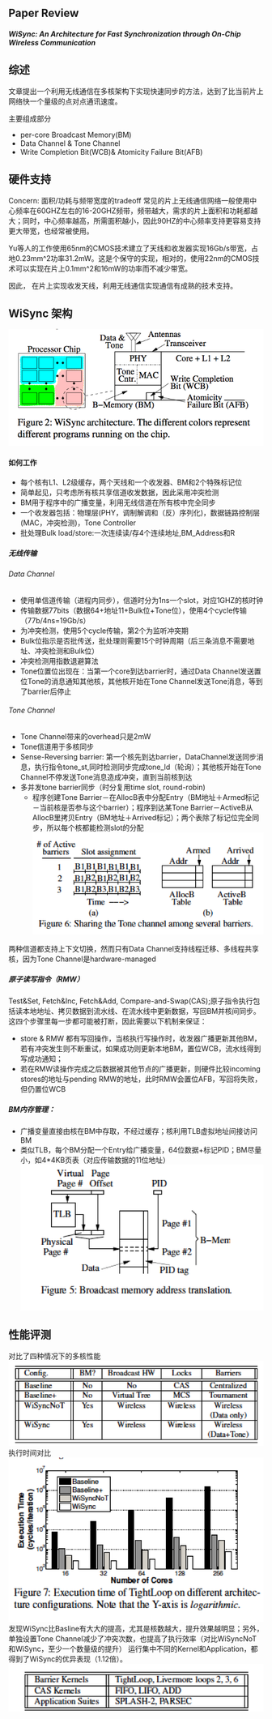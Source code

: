 ## Paper Review
##### *WiSync: An Architecture for Fast Synchronization through On-Chip Wireless Communication*

## 综述
文章提出一个利用无线通信在多核架构下实现快速同步的方法，达到了比当前片上网络快一个量级的点对点通讯速度。

主要组成部分
- per-core Broadcast Memory(BM)
- Data Channel & Tone Channel
- Write Completion Bit(WCB)& Atomicity Failure Bit(AFB)

## 硬件支持

Concern: 面积/功耗与频带宽度的tradeoff
常见的片上无线通信网络一般使用中心频率在60GHZ左右的16-20GHZ频带，频带越大，需求的片上面积和功耗都越大；同时，中心频率越高，所需面积越小，因此90HZ的中心频率支持更容易支持更大带宽，也经常被使用。


Yu等人的工作使用65nm的CMOS技术建立了天线和收发器实现16Gb/s带宽，占地0.23mm^2功率31.2mW。这是个保守的实现，相对的，使用22nm的CMOS技术可以实现在片上0.1mm^2和16mW的功率而不减少带宽。

因此， 在片上实现收发天线，利用无线通信实现通信有成熟的技术支持。

## WiSync 架构

![alt](images/wisync_arch.png)

#### 如何工作
- 每个核有L1、L2级缓存，两个天线和一个收发器、BM和2个特殊标记位
- 简单起见，只考虑所有核共享信道收发数据，因此采用冲突检测
- BM用于程序中的广播变量，利用无线信道在所有核中完全同步
- 一个收发器包括：物理层(PHY，调制解调和（反）序列化)，数据链路控制层(MAC，冲突检测)，Tone Controller
- 批处理Bulk load/store:一次连续读/存4个连续地址,BM_Address和R

##### 无线传输
###### Data Channel
- 使用单信道传输（进程内同步），信道时分为1ns一个slot，对应1GHZ的核时钟
- 传输数据77bits（数据64+地址11+Bulk位+Tone位），使用4个cycle传输（77b/4ns=19Gb/s）
- 为冲突检测，使用5个cycle传输，第2个为监听冲突期
- Bulk位指示是否批传送，批处理则需要15个时钟周期（后三条消息不需要地址、冲突检测和Bulk位）
- 冲突检测用指数退避算法
- Tone位置位出现在：当第一个core到达barrier时，通过Data Channel发送置位Tone的消息通知其他核，其他核开始在Tone Channel发送Tone消息，等到了barrier后停止

###### Tone Channel
- Tone Channel带来的overhead只是2mW
- Tone信道用于多核同步
- Sense-Reversing barrier: 第一个核先到达barrier，DataChannel发送同步消息，执行指令tone_st,同时检测同步完成tone_ld（轮询）；其他核开始在Tone Channel不停发送Tone消息造成冲突，直到当前核到达
- 多并发tone barrier同步（时分复用time slot, round-robin)
	- 程序创建Tone Barrier－在AllocB表中分配Entry（BM地址＋Armed标记－当前核是否参与这个barrier）；程序到达某Tone Barrier－ActiveB从AllocB里拷贝Entry（BM地址＋Arrived标记）；两个表除了标记位完全同步，所以每个核都能检测slot的分配
![alt](images/wisync_slot.png)

两种信道都支持上下文切换，然而只有Data Channel支持线程迁移、多线程共享核，因为Tone Channel是hardware-managed

##### 原子读写指令（RMW）
Test&Set, Fetch&Inc, Fetch&Add, Compare-and-Swap(CAS);原子指令执行包括读本地地址、拷贝数据到流水线、在流水线中更新数据，写回BM并核间同步。这四个步骤里每一步都可能被打断，因此需要以下机制来保证：
 - store & RMW 都有写回操作，当核执行写操作时，收发器广播更新其他BM，若有冲突发生则不断重试，如果成功则更新本地BM，置位WCB，流水线得到写成功通知；
 - 若在RMW读操作完成之后数据被其他节点的广播更新，则硬件比较incoming stores的地址与pending RMW的地址，此时RMW会置位AFB，写回将失败，但仍置位WCB

##### BM内存管理：
 - 广播变量直接由核在BM中存取，不经过缓存；核利用TLB虚拟地址间接访问BM
 - 类似TLB，每个BM分配一个Entry给广播变量，64位数据+标记PID；BM尽量小，如4*4KB页表（对应传输数据的11位地址）
![alt](images/wisync_memory.png)

## 性能评测
对比了四种情况下的多核性能
![alt](images/wisync_cases.png)
执行时间对比
![alt](images/wisync_performance.png)
发现WiSync比Basline有大大的提高，尤其是核数越大，提升效果越明显；另外，单独设置Tone Channel减少了冲突次数，也提高了执行效率（对比WiSyncNoT和WiSync，至少一个数量级的提升）
运行集中不同的Kernel和Application，都得到了WiSync的优异表现（1.12倍）。
![alt](images/wisync_testedapp.png)








